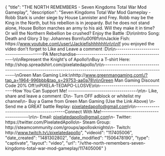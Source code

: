 {
    "title": "THE NORTH REMEMBERS - Seven Kingdoms Total War Mod Gameplay",
    "description": "Seven Kingdoms Total War Mod Gameplay - Robb Stark is under siege by House Lannister and Frey.  Robb may be the King in the North, but his rebellion is in jeopardy.  But he does not stand alone, House Bolton marches an army to his aid.  Will they make it in time? Or will the Northern Rebellion be crushed? Enjoy the Battle :D\n\nIntro Song: Death and Glory 3 by: Johannes Bornl\u00f6f\n\nJackie Fish: https:\/\/www.youtube.com\/user\/Jackiefishhhhhh\n\n\nIf you enjoyed the video don't forget to Like and Leave a comment :D\n\n-----------------------------------------PA Merchandise----------------------------------------------\n\nRepresent the Knight's of Apollo!\nBuy a T-shirt Here: http:\/\/shop.spreadshirt.com\/pixelatedapollo\/\n\n---------------------------------------------------------------------------------------------------------------\nGreen Man Gaming Link:\nhttp:\/\/www.greenmangaming.com\/?tap_a=1964-996bbb&tap_s=29753-aa0a78\n\nGreen Man Gaming Discount Code 20% Off:\nPIXELA-TEDAPO-LLOSVE\n\n----------------------------------How You Can Support Me! -----------------------------------\n\n- Like, share and leave a comment :D\n- Turn OFF adblock or whitelist my channel\n- Buy a Game from Green Man Gaming (Use the Link Above) \n- Send me a GREAT battle Replay: pixelatedapollo@gmail.com\n\n------------------------------------------Connect With Me!-----------------------------------------\n\n- Email: pixelatedapollo@gmail.com\n- Twitter: https:\/\/twitter.com\/PixelatedApollo\n- Steam Group:  http:\/\/steamcommunity.com\/groups\/apollosknights\n- Twitch: http:\/\/www.twitch.tv\/pixelatedapollo",
    "videoid": "117405006",
    "date_created": "1481302802",
    "date_modified": "1506478190",
    "type": "captivate",
    "layout": "video",
    "url": "\/v\/the-north-remembers-seven-kingdoms-total-war-mod-gameplay\/117405006"
}